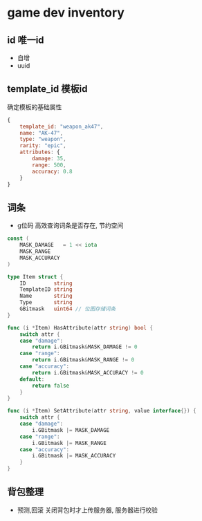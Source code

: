 # game dev inventory

## id 唯一id

- 自增
- uuid

## template_id 模板id

确定模板的基础属性

```js
{
    template_id: "weapon_ak47",
    name: "AK-47",
    type: "weapon",
    rarity: "epic",
    attributes: {
        damage: 35,
        range: 500,
        accuracy: 0.8
    }
}
```

## 词条

- g位码 高效查询词条是否存在, 节约空间

```go
const (
    MASK_DAMAGE   = 1 << iota
    MASK_RANGE
    MASK_ACCURACY
)

type Item struct {
    ID         string
    TemplateID string
    Name       string
    Type       string
    GBitmask   uint64 // 位图存储词条
}

func (i *Item) HasAttribute(attr string) bool {
    switch attr {
    case "damage":
        return i.GBitmask&MASK_DAMAGE != 0
    case "range":
        return i.GBitmask&MASK_RANGE != 0
    case "accuracy":
        return i.GBitmask&MASK_ACCURACY != 0
    default:
        return false
    }
}

func (i *Item) SetAttribute(attr string, value interface{}) {
    switch attr {
    case "damage":
        i.GBitmask |= MASK_DAMAGE
    case "range":
        i.GBitmask |= MASK_RANGE
    case "accuracy":
        i.GBitmask |= MASK_ACCURACY
    }
}
```

## 背包整理

- 预测,回滚 关闭背包时才上传服务器, 服务器进行校验



